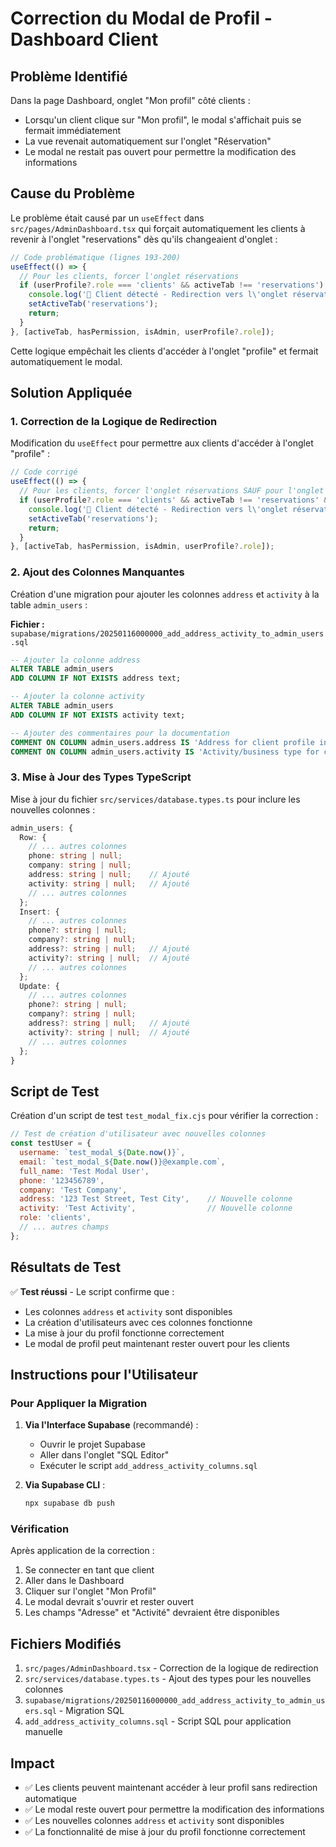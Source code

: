 # Correction du Modal de Profil - Dashboard Client

## Problème Identifié

Dans la page Dashboard, onglet "Mon profil" côté clients :
- Lorsqu'un client clique sur "Mon profil", le modal s'affichait puis se fermait immédiatement
- La vue revenait automatiquement sur l'onglet "Réservation"
- Le modal ne restait pas ouvert pour permettre la modification des informations

## Cause du Problème

Le problème était causé par un `useEffect` dans `src/pages/AdminDashboard.tsx` qui forçait automatiquement les clients à revenir à l'onglet "reservations" dès qu'ils changeaient d'onglet :

```typescript
// Code problématique (lignes 193-200)
useEffect(() => {
  // Pour les clients, forcer l'onglet réservations
  if (userProfile?.role === 'clients' && activeTab !== 'reservations') {
    console.log('👋 Client détecté - Redirection vers l\'onglet réservations');
    setActiveTab('reservations');
    return;
  }
}, [activeTab, hasPermission, isAdmin, userProfile?.role]);
```

Cette logique empêchait les clients d'accéder à l'onglet "profile" et fermait automatiquement le modal.

## Solution Appliquée

### 1. Correction de la Logique de Redirection

Modification du `useEffect` pour permettre aux clients d'accéder à l'onglet "profile" :

```typescript
// Code corrigé
useEffect(() => {
  // Pour les clients, forcer l'onglet réservations SAUF pour l'onglet profile
  if (userProfile?.role === 'clients' && activeTab !== 'reservations' && activeTab !== 'profile') {
    console.log('👋 Client détecté - Redirection vers l\'onglet réservations');
    setActiveTab('reservations');
    return;
  }
}, [activeTab, hasPermission, isAdmin, userProfile?.role]);
```

### 2. Ajout des Colonnes Manquantes

Création d'une migration pour ajouter les colonnes `address` et `activity` à la table `admin_users` :

**Fichier :** `supabase/migrations/20250116000000_add_address_activity_to_admin_users.sql`
```sql
-- Ajouter la colonne address
ALTER TABLE admin_users 
ADD COLUMN IF NOT EXISTS address text;

-- Ajouter la colonne activity
ALTER TABLE admin_users 
ADD COLUMN IF NOT EXISTS activity text;

-- Ajouter des commentaires pour la documentation
COMMENT ON COLUMN admin_users.address IS 'Address for client profile information';
COMMENT ON COLUMN admin_users.activity IS 'Activity/business type for client profile';
```

### 3. Mise à Jour des Types TypeScript

Mise à jour du fichier `src/services/database.types.ts` pour inclure les nouvelles colonnes :

```typescript
admin_users: {
  Row: {
    // ... autres colonnes
    phone: string | null;
    company: string | null;
    address: string | null;    // Ajouté
    activity: string | null;   // Ajouté
    // ... autres colonnes
  };
  Insert: {
    // ... autres colonnes
    phone?: string | null;
    company?: string | null;
    address?: string | null;   // Ajouté
    activity?: string | null;  // Ajouté
    // ... autres colonnes
  };
  Update: {
    // ... autres colonnes
    phone?: string | null;
    company?: string | null;
    address?: string | null;   // Ajouté
    activity?: string | null;  // Ajouté
    // ... autres colonnes
  };
}
```

## Script de Test

Création d'un script de test `test_modal_fix.cjs` pour vérifier la correction :

```javascript
// Test de création d'utilisateur avec nouvelles colonnes
const testUser = {
  username: `test_modal_${Date.now()}`,
  email: `test_modal_${Date.now()}@example.com`,
  full_name: 'Test Modal User',
  phone: '123456789',
  company: 'Test Company',
  address: '123 Test Street, Test City',    // Nouvelle colonne
  activity: 'Test Activity',                // Nouvelle colonne
  role: 'clients',
  // ... autres champs
};
```

## Résultats de Test

✅ **Test réussi** - Le script confirme que :
- Les colonnes `address` et `activity` sont disponibles
- La création d'utilisateurs avec ces colonnes fonctionne
- La mise à jour du profil fonctionne correctement
- Le modal de profil peut maintenant rester ouvert pour les clients

## Instructions pour l'Utilisateur

### Pour Appliquer la Migration

1. **Via l'Interface Supabase** (recommandé) :
   - Ouvrir le projet Supabase
   - Aller dans l'onglet "SQL Editor"
   - Exécuter le script `add_address_activity_columns.sql`

2. **Via Supabase CLI** :
   ```bash
   npx supabase db push
   ```

### Vérification

Après application de la correction :
1. Se connecter en tant que client
2. Aller dans le Dashboard
3. Cliquer sur l'onglet "Mon Profil"
4. Le modal devrait s'ouvrir et rester ouvert
5. Les champs "Adresse" et "Activité" devraient être disponibles

## Fichiers Modifiés

1. `src/pages/AdminDashboard.tsx` - Correction de la logique de redirection
2. `src/services/database.types.ts` - Ajout des types pour les nouvelles colonnes
3. `supabase/migrations/20250116000000_add_address_activity_to_admin_users.sql` - Migration SQL
4. `add_address_activity_columns.sql` - Script SQL pour application manuelle

## Impact

- ✅ Les clients peuvent maintenant accéder à leur profil sans redirection automatique
- ✅ Le modal reste ouvert pour permettre la modification des informations
- ✅ Les nouvelles colonnes `address` et `activity` sont disponibles
- ✅ La fonctionnalité de mise à jour du profil fonctionne correctement
